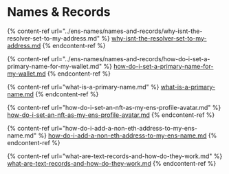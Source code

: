 # Names & Records

{% content-ref url="../ens-names/names-and-records/why-isnt-the-resolver-set-to-my-address.md" %}
[why-isnt-the-resolver-set-to-my-address.md](../ens-names/names-and-records/why-isnt-the-resolver-set-to-my-address.md)
{% endcontent-ref %}

{% content-ref url="../ens-names/names-and-records/how-do-i-set-a-primary-name-for-my-wallet.md" %}
[how-do-i-set-a-primary-name-for-my-wallet.md](../ens-names/names-and-records/how-do-i-set-a-primary-name-for-my-wallet.md)
{% endcontent-ref %}

{% content-ref url="what-is-a-primary-name.md" %}
[what-is-a-primary-name.md](what-is-a-primary-name.md)
{% endcontent-ref %}

{% content-ref url="how-do-i-set-an-nft-as-my-ens-profile-avatar.md" %}
[how-do-i-set-an-nft-as-my-ens-profile-avatar.md](how-do-i-set-an-nft-as-my-ens-profile-avatar.md)
{% endcontent-ref %}

{% content-ref url="how-do-i-add-a-non-eth-address-to-my-ens-name.md" %}
[how-do-i-add-a-non-eth-address-to-my-ens-name.md](how-do-i-add-a-non-eth-address-to-my-ens-name.md)
{% endcontent-ref %}

{% content-ref url="what-are-text-records-and-how-do-they-work.md" %}
[what-are-text-records-and-how-do-they-work.md](what-are-text-records-and-how-do-they-work.md)
{% endcontent-ref %}
